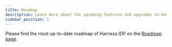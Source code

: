 ```yaml
---
title: Roadmap
description: Learn more about the upcoming features and upgrades to Harness IDP
sidebar_position: 1
---
```


Please find the most up-to-date roadmap of Harness IDP on the [Roadmap page](https://developer.harness.io/roadmap/#idp).
